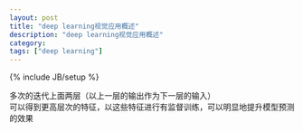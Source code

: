 ```yaml
---
layout: post
title: "deep learning视觉应用概述"
description: "deep learning视觉应用概述"
category: 
tags: ["deep learning"]
---
```

{% include JB/setup %}

多次的迭代上面两层（以上一层的输出作为下一层的输入）   
可以得到更高层次的特征，以这些特征进行有监督训练，可以明显地提升模型预测的效果
